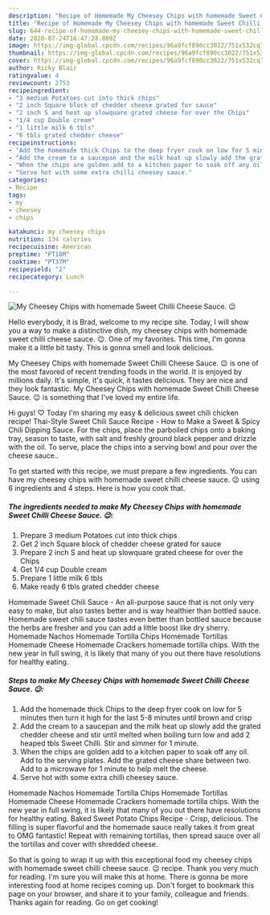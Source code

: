 ```yaml
---
description: "Recipe of Homemade My Cheesey Chips with homemade Sweet Chilli Cheese Sauce. 😉"
title: "Recipe of Homemade My Cheesey Chips with homemade Sweet Chilli Cheese Sauce. 😉"
slug: 644-recipe-of-homemade-my-cheesey-chips-with-homemade-sweet-chilli-cheese-sauce
date: 2020-07-24T16:47:28.009Z
image: https://img-global.cpcdn.com/recipes/96a9fcf890cc3022/751x532cq70/my-cheesey-chips-with-homemade-sweet-chilli-cheese-sauce-😉-recipe-main-photo.jpg
thumbnail: https://img-global.cpcdn.com/recipes/96a9fcf890cc3022/751x532cq70/my-cheesey-chips-with-homemade-sweet-chilli-cheese-sauce-😉-recipe-main-photo.jpg
cover: https://img-global.cpcdn.com/recipes/96a9fcf890cc3022/751x532cq70/my-cheesey-chips-with-homemade-sweet-chilli-cheese-sauce-😉-recipe-main-photo.jpg
author: Ricky Blair
ratingvalue: 4
reviewcount: 2753
recipeingredient:
- "3 medium Potatoes cut into thick chips"
- "2 inch Square block of chedder cheese grated for sauce"
- "2 inch S and heat up slowquare grated cheese for over the Chips"
- "1/4 cup Double cream"
- "1 little milk 6 tbls"
- "6 tbls grated chedder cheese"
recipeinstructions:
- "Add the homemade thick Chips to the deep fryer cook on low for 5 minutes then turn it high for the last 5-8 minutes until brown and crisp"
- "Add the cream to a saucepan and the milk heat up slowly add the grated chedder cheese and stir until melted when boiling turn low and add 2 heaped tbls Sweet Chilli. Stir and simmer for 1 minute."
- "When the chips are golden add to a kitchen paper to soak off any oil. Add to the serving plates. Add the grated cheese share between two. Add to a microwave for 1 minute to help melt the cheese."
- "Serve hot with some extra chilli cheesey sauce."
categories:
- Recipe
tags:
- my
- cheesey
- chips

katakunci: my cheesey chips 
nutrition: 134 calories
recipecuisine: American
preptime: "PT18M"
cooktime: "PT37M"
recipeyield: "2"
recipecategory: Lunch

---
```



![My Cheesey Chips with homemade Sweet Chilli Cheese Sauce. 😉](https://img-global.cpcdn.com/recipes/96a9fcf890cc3022/751x532cq70/my-cheesey-chips-with-homemade-sweet-chilli-cheese-sauce-😉-recipe-main-photo.jpg)

Hello everybody, it is Brad, welcome to my recipe site. Today, I will show you a way to make a distinctive dish, my cheesey chips with homemade sweet chilli cheese sauce. 😉. One of my favorites. This time, I'm gonna make it a little bit tasty. This is gonna smell and look delicious.

My Cheesey Chips with homemade Sweet Chilli Cheese Sauce. 😉 is one of the most favored of recent trending foods in the world. It is enjoyed by millions daily. It's simple, it's quick, it tastes delicious. They are nice and they look fantastic. My Cheesey Chips with homemade Sweet Chilli Cheese Sauce. 😉 is something that I've loved my entire life.

Hi guys! ♡ Today I&#39;m sharing my easy &amp; delicious sweet chili chicken recipe! Thai-Style Sweet Chili Sauce Recipe - How to Make a Sweet &amp; Spicy Chili Dipping Sauce. For the chips, place the parboiled chips onto a baking tray, season to taste, with salt and freshly ground black pepper and drizzle with the oil. To serve, place the chips into a serving bowl and pour over the cheese sauce..


To get started with this recipe, we must prepare a few ingredients. You can have my cheesey chips with homemade sweet chilli cheese sauce. 😉 using 6 ingredients and 4 steps. Here is how you cook that.

<!--inarticleads1-->

##### The ingredients needed to make My Cheesey Chips with homemade Sweet Chilli Cheese Sauce. 😉:

1. Prepare 3 medium Potatoes cut into thick chips
1. Get 2 inch Square block of chedder cheese grated for sauce
1. Prepare 2 inch S and heat up slowquare grated cheese for over the Chips
1. Get 1/4 cup Double cream
1. Prepare 1 little milk 6 tbls
1. Make ready 6 tbls grated chedder cheese


Homemade Sweet Chili Sauce - An all-purpose sauce that is not only very easy to make, but also tastes better and is way healthier than bottled sauce. Homemade sweet chili sauce tastes even better than bottled sauce because the herbs are fresher and you can add a little boost like dry sherry. Homemade Nachos Homemade Tortilla Chips Homemade Tortillas Homemade Cheese Homemade Crackers homemade tortilla chips. With the new year in full swing, it is likely that many of you out there have resolutions for healthy eating. 

<!--inarticleads2-->

##### Steps to make My Cheesey Chips with homemade Sweet Chilli Cheese Sauce. 😉:

1. Add the homemade thick Chips to the deep fryer cook on low for 5 minutes then turn it high for the last 5-8 minutes until brown and crisp
1. Add the cream to a saucepan and the milk heat up slowly add the grated chedder cheese and stir until melted when boiling turn low and add 2 heaped tbls Sweet Chilli. Stir and simmer for 1 minute.
1. When the chips are golden add to a kitchen paper to soak off any oil. Add to the serving plates. Add the grated cheese share between two. Add to a microwave for 1 minute to help melt the cheese.
1. Serve hot with some extra chilli cheesey sauce.


Homemade Nachos Homemade Tortilla Chips Homemade Tortillas Homemade Cheese Homemade Crackers homemade tortilla chips. With the new year in full swing, it is likely that many of you out there have resolutions for healthy eating. Baked Sweet Potato Chips Recipe - Crisp, delicious. The filling is super flavorful and the homemade sauce really takes it from great to OMG fantastic! Repeat with remaining tortillas, then spread sauce over all the tortillas and cover with shredded cheese. 

So that is going to wrap it up with this exceptional food my cheesey chips with homemade sweet chilli cheese sauce. 😉 recipe. Thank you very much for reading. I'm sure you will make this at home. There is gonna be more interesting food at home recipes coming up. Don't forget to bookmark this page on your browser, and share it to your family, colleague and friends. Thanks again for reading. Go on get cooking!
